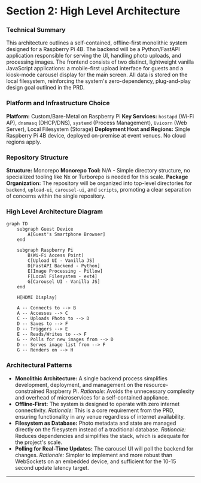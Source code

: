 # Section 2: High Level Architecture

### **Technical Summary**
This architecture outlines a self-contained, offline-first monolithic system designed for a Raspberry Pi 4B. The backend will be a Python/FastAPI application responsible for serving the UI, handling photo uploads, and processing images. The frontend consists of two distinct, lightweight vanilla JavaScript applications: a mobile-first upload interface for guests and a kiosk-mode carousel display for the main screen. All data is stored on the local filesystem, reinforcing the system's zero-dependency, plug-and-play design goal outlined in the PRD.

### **Platform and Infrastructure Choice**
**Platform:** Custom/Bare-Metal on Raspberry Pi
**Key Services:** `hostapd` (Wi-Fi AP), `dnsmasq` (DHCP/DNS), `systemd` (Process Management), `Uvicorn` (Web Server), Local Filesystem (Storage)
**Deployment Host and Regions:** Single Raspberry Pi 4B device, deployed on-premise at event venues. No cloud regions apply.

### **Repository Structure**
**Structure:** Monorepo
**Monorepo Tool:** N/A - Simple directory structure, no specialized tooling like Nx or Turborepo is needed for this scale.
**Package Organization:** The repository will be organized into top-level directories for `backend`, `upload-ui`, `carousel-ui`, and `scripts`, promoting a clear separation of concerns within the single repository.

### **High Level Architecture Diagram**
```mermaid
graph TD
    subgraph Guest Device
        A[Guest's Smartphone Browser]
    end

    subgraph Raspberry Pi
        B(Wi-Fi Access Point)
        C[Upload UI - Vanilla JS]
        D[FastAPI Backend - Python]
        E[Image Processing - Pillow]
        F[Local Filesystem - ext4]
        G[Carousel UI - Vanilla JS]
    end

    H[HDMI Display]

    A -- Connects to --> B
    A -- Accesses --> C
    C -- Uploads Photo to --> D
    D -- Saves to --> F
    D -- Triggers --> E
    E -- Reads/Writes to --> F
    G -- Polls for new images from --> D
    D -- Serves image list from --> F
    G -- Renders on --> H
```

### **Architectural Patterns**
- **Monolithic Architecture:** A single backend process simplifies development, deployment, and management on the resource-constrained Raspberry Pi. _Rationale:_ Avoids the unnecessary complexity and overhead of microservices for a self-contained appliance.
- **Offline-First:** The system is designed to operate with zero internet connectivity. _Rationale:_ This is a core requirement from the PRD, ensuring functionality in any venue regardless of internet availability.
- **Filesystem as Database:** Photo metadata and state are managed directly on the filesystem instead of a traditional database. _Rationale:_ Reduces dependencies and simplifies the stack, which is adequate for the project's scale.
- **Polling for Real-Time Updates:** The carousel UI will poll the backend for changes. _Rationale:_ Simpler to implement and more robust than WebSockets on an embedded device, and sufficient for the 10-15 second update latency target.

---
